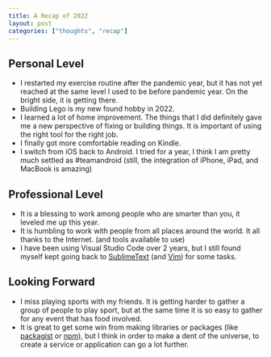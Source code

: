 ```yaml
---
title: A Recap of 2022
layout: post
categories: ["thoughts", "recap"]
---
```

## Personal Level

- I restarted my exercise routine after the pandemic year, but it has not yet reached at the same level I used to be before pandemic year. On the bright side, it is getting there. 
- Building Lego is my new found hobby in 2022.
- I learned a lot of home improvement. The things that I did definitely gave me a new perspective of fixing or building things. It is important of using the right tool for the right job. 
- I finally got more comfortable reading on Kindle.
- I switch from iOS back to Android. I tried for a year, I think I am pretty much settled as #teamandroid (still, the integration of iPhone, iPad, and MacBook is amazing)

## Professional Level

- It is a blessing to work among people who are smarter than you, it leveled me up this year. 
- It is humbling to work with people from all places around the world. It all thanks to the Internet. (and tools available to use)
- I have been using Visual Studio Code over 2 years, but I still found myself kept going back to [SublimeText](https://www.sublimetext.com/) (and [Vim](https://www.vim.org/)) for some tasks. 

## Looking Forward

- I miss playing sports with my friends. It is getting harder to gather a group of people to play sport, but at the same time it is so easy to gather for any event that has food involved. 
- It is great to get some win from making libraries or packages (like [packagist](https://packagist.org/) or [npm](https://www.npmjs.com/)), but I think in order to make a dent of the universe, to create a service or application can go a lot further. 